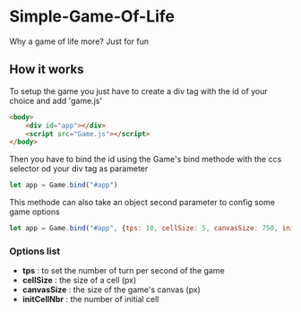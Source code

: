 # Simple-Game-Of-Life 

Why a game of life more? Just for fun

## How it works

To setup the game you just have to create a div tag with the id of your choice and add 'game.js'

```html
<body>
    <div id="app"></div>
    <script src="Game.js"></script>
</body>
```

Then you have to bind the id using the Game's bind methode with the ccs selector od your div tag as parameter

```javascript
let app = Game.bind("#app")
```

This methode can also take an object second parameter to config some game options

```javascript
let app = Game.bind("#app", {tps: 10, cellSize: 5, canvasSize: 750, initCellNbr: 20})
```

### Options list

* **tps** : to set the number of turn per second of the game
* **cellSize** : the size of a cell (px)
* **canvasSize** : the size of the game's canvas (px)
* **initCellNbr** : the number of initial cell
